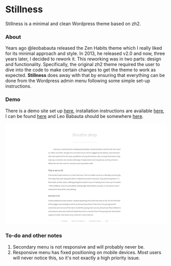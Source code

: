 # Stillness
Stillness is a minimal and clean Wordpress theme based on zh2.

### About
Years ago @leobabauta released the Zen Habits theme which I really liked for its minimal approach and style. In 2013, he released v2.0 and now, three years later, I decided to rework it. This reworking was in two parts: design and functionality. Specifically, the original zh2 theme required the user to dive into the code to make certain changes to get the theme to work as expected. **Stillness** does away with that by ensuring that everything can be done from the Wordpress admin menu following some simple set-up instructions.

### Demo
There is a demo site set up [here](http://stillness.vhbelvadi.com), installation instructions are available [here](http://vhbelvadi.com/stillness-theme#instructions), I can be found [here](http://vhbelvadi.com) and Leo Babauta should be somewhere [here](http://zenhabits.net).

![Screenshot](https://github.com/vhbelvadi/Stillness/blob/master/screenshot.png)

### To-do and other notes
1. Secondary menu is not responsive and will probably never be.
2. Responsive menu has fixed positioning on mobile devices. Most users will never notice this, so it's not exactly a high priority issue.
